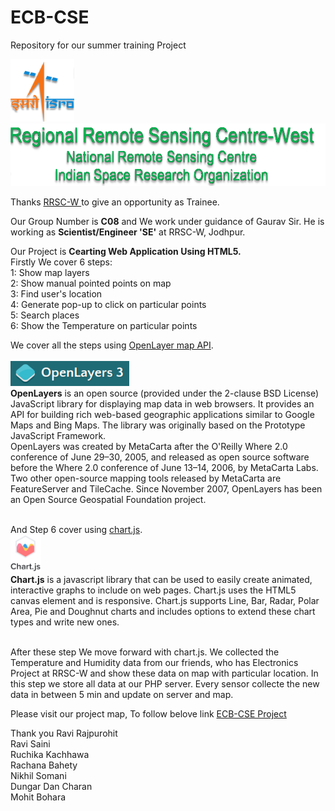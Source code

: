 # ECB-CSE
Repository for our summer training Project

<img src="img/isro.png" height="100px">
<img src="img/rrsc.png" height="100px">

Thanks <a href="http://www.rrscw.nrsc.gov.in/" title="RRSC-W">RRSC-W </a>to give an opportunity as Trainee.

Our Group Number is <b>C08</b> and We work under guidance of Gaurav Sir.
He is working as <b>Scientist/Engineer 'SE'</b> at RRSC-W, Jodhpur.

Our Project is <b>Cearting Web Application Using HTML5.</b></br>
Firstly We cover 6 steps:</br>
1: Show map layers</br>
2: Show manual pointed points on map</br>
3: Find user's location</br>
4: Generate pop-up to click on particular points</br>
5: Search places </br>
6: Show the Temperature on particular points</br>

We cover all the steps using <a href="http://openlayers.org/">OpenLayer map API</a>.</br></br>
<img src="img/openlayer.png" height="40px"></br>
<b>OpenLayers</b> is an open source (provided under the 2-clause BSD License) JavaScript library for displaying map data in web browsers. It provides an API for building rich web-based geographic applications similar to Google Maps and Bing Maps. The library was originally based on the Prototype JavaScript Framework.</br>
OpenLayers was created by MetaCarta after the O'Reilly Where 2.0 conference of June 29–30, 2005, and released as open source software before the Where 2.0 conference of June 13–14, 2006, by MetaCarta Labs. Two other open-source mapping tools released by MetaCarta are FeatureServer and TileCache. Since November 2007, OpenLayers has been an Open Source Geospatial Foundation project.</br></br>

And Step 6 cover using <a href="http://www.chartjs.org/">chart.js</a>.</br>
<img src="img/chartjs.png" height="60px"></br>
<b>Chart.js</b> is a javascript library that can be used to easily create animated, interactive graphs to include on web pages. Chart.js uses the HTML5 canvas element and is responsive. Chart.js supports Line, Bar, Radar, Polar Area, Pie and Doughnut charts and includes options to extend these chart types and write new ones.</br></br>

After these step We move forward with chart.js. We collected the Temperature and Humidity data from our friends, who has Electronics Project at RRSC-W and show these data on map with particular location. In this step we store all data at our PHP server. Every sensor collecte the new data in between 5 min and update on server and map.


Please visit our project map, To follow belove link
<a href="https://ravirajpurohit.github.io/Error">ECB-CSE Project</a>

Thank you
<a herf="https://github.com/RaviRajpurohit">Ravi Rajpurohit</a></br>
<a herf="https://www.facebook.com/ravi4255">Ravi Saini</a></br>
<a herf="https://www.facebook.com/profile.php?id=100007113045423&fref=ts">Ruchika Kachhawa</a></br>
<a herf="https://www.facebook.com/rachana.bahety.37?fref=ts">Rachana Bahety</a></br>
<a herf="https://www.facebook.com/nikhilsomaniecb">Nikhil Somani</a></br>
<a herf="https://www.facebook.com/ddcharandasoori">Dungar Dan Charan</a></br>
<a herf="https://www.facebook.com/SMohitjain94">Mohit Bohara</a></br>
